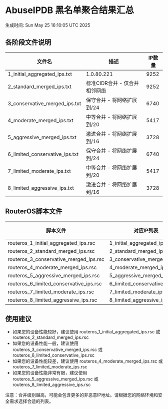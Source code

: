 # AbuseIPDB 黑名单聚合结果汇总
生成时间: Sun May 25 16:10:05 UTC 2025

## 各阶段文件说明

| 文件名 | 描述 | IP数量 |
|--------|------|--------|
| 1_initial_aggregated_ips.txt | 1.0.80.221 | 9252 |
| 2_standard_merged_ips.txt | 标准CIDR合并 - 仅合并相邻网络 | 9252 |
| 3_conservative_merged_ips.txt | 保守合并 - 将网络扩展到/24 | 6740 |
| 4_moderate_merged_ips.txt | 中等合并 - 将网络扩展到/20 | 5417 |
| 5_aggressive_merged_ips.txt | 激进合并 - 将网络扩展到/16 | 3728 |
| 6_limited_conservative_ips.txt | 保守合并 - 将网络扩展到/24 | 6740 |
| 7_limited_moderate_ips.txt | 中等合并 - 将网络扩展到/20 | 5417 |
| 8_limited_aggressive_ips.txt | 激进合并 - 将网络扩展到/16 | 3728 |

## RouterOS脚本文件

| 脚本文件 | 对应IP列表 | IP数量 |
|----------|------------|--------|
| routeros_1_initial_aggregated_ips.rsc | 1_initial_aggregated_ips.txt | 9252 |
| routeros_2_standard_merged_ips.rsc | 2_standard_merged_ips.txt | 9252 |
| routeros_3_conservative_merged_ips.rsc | 3_conservative_merged_ips.txt | 6740 |
| routeros_4_moderate_merged_ips.rsc | 4_moderate_merged_ips.txt | 5417 |
| routeros_5_aggressive_merged_ips.rsc | 5_aggressive_merged_ips.txt | 3728 |
| routeros_6_limited_conservative_ips.rsc | 6_limited_conservative_ips.txt | 6740 |
| routeros_7_limited_moderate_ips.rsc | 7_limited_moderate_ips.txt | 5417 |
| routeros_8_limited_aggressive_ips.rsc | 8_limited_aggressive_ips.txt | 3728 |

## 使用建议

- 如果您的设备性能较好，建议使用 routeros_1_initial_aggregated_ips.rsc 或 routeros_2_standard_merged_ips.rsc
- 如果您的设备性能一般，建议使用 routeros_3_conservative_merged_ips.rsc 或 routeros_6_limited_conservative_ips.rsc
- 如果您的设备性能较差，建议使用 routeros_4_moderate_merged_ips.rsc 或 routeros_7_limited_moderate_ips.rsc
- 如果您的设备性能非常有限，建议使用 routeros_5_aggressive_merged_ips.rsc 或 routeros_8_limited_aggressive_ips.rsc

注意：合并级别越高，可能会包含更多的非恶意IP地址。请根据您的网络环境和安全需求选择合适的列表。
